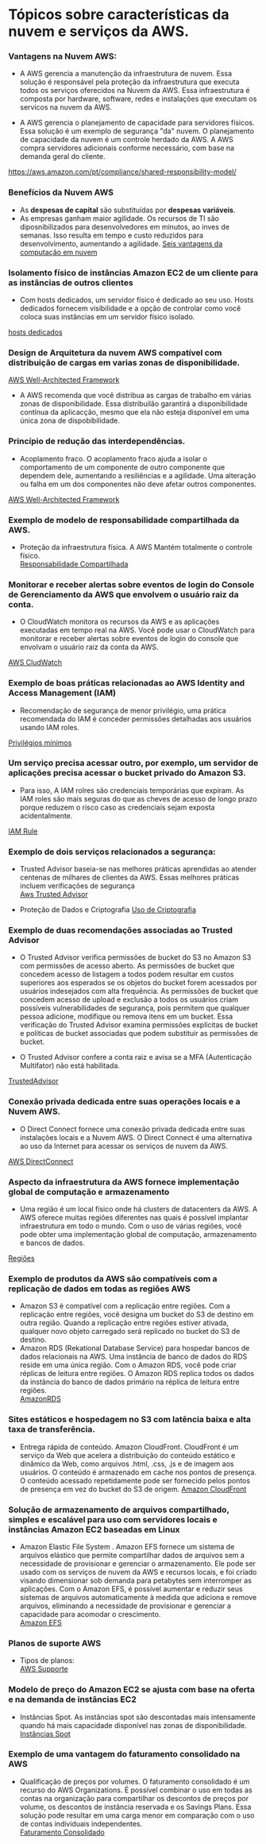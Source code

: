# Tópicos sobre características da nuvem e serviços da AWS.  


### Vantagens na Nuvem AWS:  

* A AWS gerencia a manutenção da infraestrutura de nuvem. Essa solução é responsável pela proteção da infraestrutura que executa todos os serviços oferecidos na Nuvem da AWS. Essa infraestrutura é composta por hardware, software, redes e instalações que executam os servicos na nuvem da AWS.  

* A AWS gerencia o planejamento de capacidade para servidores físicos. Essa solução é um exemplo de segurança "da" nuvem. O planejamento de capacidade da nuvem é um controle herdado da AWS. A AWS compra servidores adicionais conforme necessário, com base na demanda geral do cliente.

https://aws.amazon.com/pt/compliance/shared-responsibility-model/

### Benefícios da Nuvem AWS  

* As __despesas de capital__ são substituídas por __despesas variáveis__. 
* As empresas ganham maior agilidade. Os recursos de TI são diposnibilizados para desenvolvedores em minutos, ao inves de semanas. Isso resulta em tempo e custo reduzidos para desenvolvimento, aumentando a agilidade. 
[Seis vantagens da computação em nuvem](https://docs.aws.amazon.com/pt_br/whitepapers/latest/aws-overview/six-advantages-of-cloud-computing.html)  

###   Isolamento físico de instâncias Amazon EC2 de um cliente para as instâncias de outros clientes  

* Com hosts dedicados, um servidor físico é dedicado ao seu uso. Hosts dedicados fornecem visibilidade e a opção de controlar como você coloca suas instâncias em um servidor físico isolado.

[hosts dedicados](https://aws.amazon.com/pt/ec2/dedicated-hosts/)  


### Design de  Arquitetura da nuvem AWS compatível com distribuição de cargas em varias zonas de disponibilidade.

[AWS Well-Architected Framework](https://docs.aws.amazon.com/pt_br/wellarchitected/latest/performance-efficiency-pillar/wellarchitected-performance-efficiency-pillar.pdf#welcome)

* A AWS recomenda que você distribua as cargas de trabalho em várias zonas de disponibilidade. Essa distribuilão garantirá a disponibilidade contínua da aplicacção, mesmo que ela não esteja disponível em uma única zona de dispobibilidade.    


### Princípio de redução das interdependências.  
* Acoplamento fraco. O acoplamento fraco ajuda a isolar o comportamento de um componente de outro componente que dependem dele, aumentando a resiliências e a agilidade. Uma alteração ou falha em um dos componentes não deve afetar outros componentes.  


[AWS Well-Architected Framework](https://docs.aws.amazon.com/pt_br/wellarchitected/latest/performance-efficiency-pillar/wellarchitected-performance-efficiency-pillar.pdf#welcome)


### Exemplo de modelo de responsabilidade compartilhada da AWS.  
* Proteção da infraestrutura física.  A AWS Mantém totalmente o controle físico.  
[Responsabilidade Compartilhada](https://aws.amazon.com/pt/compliance/shared-responsibility-model/)  



### Monitorar e receber alertas sobre eventos de login do Console de Gerenciamento da AWS que envolvem o usuário raiz da conta.  

* O CloudWatch monitora os recursos da AWS e as aplicações executadas em tempo real na AWS. Você pode usar o CloudWatch para monitorar e receber alertas sobre eventos de login do console que envolvam o usuário raiz da conta da AWS.

[AWS CludWatch](https://docs.aws.amazon.com/pt_br/AmazonCloudWatch/latest/monitoring/WhatIsCloudWatch.html)


### Exemplo de boas práticas relacionadas ao AWS Identity and Access Management (IAM)

* Recomendação de segurança de menor privilégio, uma prática recomendada do IAM é conceder permissões detalhadas aos usuários usando IAM roles.  

[Privilégios mínimos](https://docs.aws.amazon.com/pt_br/IAM/latest/UserGuide/best-practices.html#grant-least-privilege)  

### Um serviço precisa acessar outro, por exemplo, um servidor de aplicações precisa acessar o bucket privado do Amazon S3.  
* Para isso, A IAM rolres são credenciais temporárias que expiram. As IAM roles são mais seguras do que as cheves de acesso de longo prazo porque reduzem o risco caso as credenciais sejam exposta acidentalmente.  

[IAM Rule](https://docs.aws.amazon.com/pt_br/IAM/latest/UserGuide/id_roles_use_switch-role-ec2.html)   



### Exemplo de dois serviços relacionados a segurança:  

* Trusted Advisor baseia-se nas melhores práticas aprendidas ao atender centenas de milhares de clientes da AWS. Essas melhores práticas incluem verificações de segurança   
[Aws Trusted Advisor](https://aws.amazon.com/pt/premiumsupport/technology/trusted-advisor/best-practice-checklist/)  

* Proteção de Dados e Criptografia
[Uso de Criptografia](https://docs.aws.amazon.com/pt_br/AmazonS3/latest/userguide/UsingEncryption.html)   

### Exemplo de duas recomendações associadas ao Trusted Advisor  

* O Trusted Advisor verifica permissões de bucket do S3 no Amazon S3 com permissões de acesso aberto. As permissões de bucket que concedem acesso de listagem a todos podem resultar em custos superiores aos esperados se os objetos do bucket forem acessados por usuários indesejados com alta frequência. As permissões de bucket que concedem acesso de upload e exclusão a todos os usuários criam possíveis vulnerabilidades de segurança, pois permitem que qualquer pessoa adicione, modifique ou remova itens em um bucket. Essa verificação do Trusted Advisor examina permissões explícitas de bucket e políticas de bucket associadas que podem substituir as permissões de bucket.   

* O Trusted Advisor confere a conta raiz e avisa se a MFA (Autenticação Multifator) não está habilitada.  

[TrustedAdvisor](https://aws.amazon.com/pt/premiumsupport/technology/trusted-advisor/best-practice-checklist/)     


### Conexão privada dedicada entre suas operações locais e a Nuvem AWS.  

* O Direct Connect fornece uma conexão privada dedicada entre suas instalações locais e a Nuvem AWS. O Direct Connect é uma alternativa ao uso da Internet para acessar os serviços de nuvem da AWS.   

[AWS DirectConnect](https://aws.amazon.com/pt/directconnect/)  


###  Aspecto da infraestrutura da AWS fornece __implementação global__ de computação e armazenamento  

*  Uma região é um local físico onde há clusters de datacenters da AWS. A AWS oferece muitas regiões diferentes nas quais é possível implantar infraestrutura em todo o mundo. Com o uso de várias regiões, você pode obter uma implementação global de computação, armazenamento e bancos de dados.

[Regiões](https://aws.amazon.com/pt/about-aws/global-infrastructure)   

### Exemplo de produtos da AWS são compatíveis com a replicação de dados em todas as regiões AWS   
*  Amazon S3 é compatível com a replicação entre regiões. Com a replicação entre regiões, você designa um bucket do S3 de destino em outra região. Quando a replicação entre regiões estiver ativada, qualquer novo objeto carregado será replicado no bucket do S3 de destino.  
*  Amazon RDS (Rekational Database Service) para hospedar bancos de dados relacionais na AWS. Uma instância de banco de dados do RDS reside em uma única região. Com o Amazon RDS, você pode criar réplicas de leitura entre regiões. O Amazon RDS replica todos os dados da instância do banco de dados primário na réplica de leitura entre regiões.  
[AmazonRDS](https://docs.aws.amazon.com/pt_br/AmazonRDS/latest/UserGuide/USER_ReadRepl.html)   

### Sites estáticos e hospedagem no S3 com latência baixa e alta taxa de transferência.  
* Entrega rápida de conteúdo. Amazon CloudFront.  CloudFront é um serviço da Web que acelera a distribuição do conteúdo estático e dinâmico da Web, como arquivos .html, .css, .js e de imagem aos usuários. O conteúdo é armazenado em cache nos pontos de presença. O conteúdo acessado repetidamente pode ser fornecido pelos pontos de presença em vez do bucket do S3 de origem.
[Amazon CloudFront](https://docs.aws.amazon.com/pt_br/AmazonCloudFront/latest/DeveloperGuide/IntroductionUseCases.html#IntroductionUseCasesStaticWebsite)



###  Solução de armazenamento de arquivos compartilhado, simples e escalável para uso com servidores locais e instâncias Amazon EC2 baseadas em Linux

* Amazon Elastic File System . Amazon EFS fornece um sistema de arquivos elástico que permite compartilhar dados de arquivos sem a necessidade de provisionar e gerenciar o armazenamento. Ele pode ser usado com os serviços de nuvem da AWS e recursos locais, e foi criado visando dimensionar sob demanda para petabytes sem interromper as aplicações. Com o Amazon EFS, é possível aumentar e reduzir seus sistemas de arquivos automaticamente à medida que adiciona e remove arquivos, eliminando a necessidade de provisionar e gerenciar a capacidade para acomodar o crescimento.  
[Amazon EFS](https://docs.aws.amazon.com/pt_br/efs/latest/ug/efs-onpremises.html) 


### Planos de suporte AWS   
* Tipos de planos:  
[AWS Supporte](https://aws.amazon.com/pt/premiumsupport/plans/)   

###  Modelo de preço do Amazon EC2 se ajusta com base na oferta e na demanda de instâncias EC2   
* Instâncias Spot.  As instâncias spot são descontadas mais intensamente quando há mais capacidade disponível nas zonas de disponibilidade.  
[Instâncias Spot](https://aws.amazon.com/pt/ec2/spot/)   


### Exemplo de uma vantagem do faturamento consolidado na AWS  

* Qualificação de preços por volumes. O faturamento consolidado é um recurso do AWS Organizations. É possível combinar o uso em todas as contas na organização para compartilhar os descontos de preços por volume, os descontos de instância reservada e os Savings Plans. Essa solução pode resultar em uma carga menor em comparação com o uso de contas individuais independentes.  
[Faturamento Consolidado](https://docs.aws.amazon.com/pt_br/awsaccountbilling/latest/aboutv2/consolidated-billing.html)


